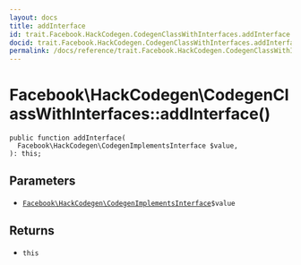 ```yaml
---
layout: docs
title: addInterface
id: trait.Facebook.HackCodegen.CodegenClassWithInterfaces.addInterface
docid: trait.Facebook.HackCodegen.CodegenClassWithInterfaces.addInterface
permalink: /docs/reference/trait.Facebook.HackCodegen.CodegenClassWithInterfaces.addInterface/
---
```

# Facebook\\HackCodegen\\CodegenClassWithInterfaces::addInterface()




``` Hack
public function addInterface(
  Facebook\HackCodegen\CodegenImplementsInterface $value,
): this;
```




## Parameters




+ [` Facebook\HackCodegen\CodegenImplementsInterface `](<class.Facebook.HackCodegen.CodegenImplementsInterface.md>)`` $value ``




## Returns




* ` this `
